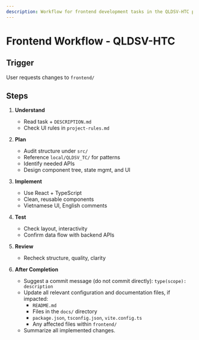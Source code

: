 ```yaml
---
description: Workflow for frontend development tasks in the QLDSV-HTC project.
---
```


# Frontend Workflow - QLDSV-HTC

## Trigger
User requests changes to `frontend/`

## Steps
1. **Understand**
   - Read task + `DESCRIPTION.md`
   - Check UI rules in `project-rules.md`

2. **Plan**
   - Audit structure under `src/`
   - Reference `local/QLDSV_TC/` for patterns
   - Identify needed APIs
   - Design component tree, state mgmt, and UI

3. **Implement**
   - Use React + TypeScript
   - Clean, reusable components
   - Vietnamese UI, English comments

4. **Test**
   - Check layout, interactivity
   - Confirm data flow with backend APIs

5. **Review**
   - Recheck structure, quality, clarity

6. **After Completion**
   - Suggest a commit message (do not commit directly): `type(scope): description`
   - Update all relevant configuration and documentation files, if impacted:
     - `README.md`
     - Files in the `docs/` directory
     - `package.json`, `tsconfig.json`, `vite.config.ts`
     - Any affected files within `frontend/`
   - Summarize all implemented changes.
